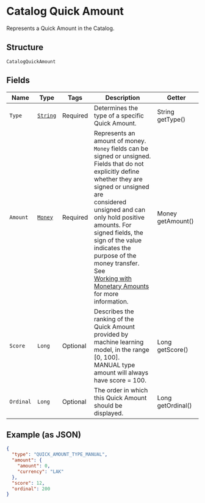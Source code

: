 
# Catalog Quick Amount

Represents a Quick Amount in the Catalog.

## Structure

`CatalogQuickAmount`

## Fields

| Name | Type | Tags | Description | Getter |
|  --- | --- | --- | --- | --- |
| `Type` | [`String`](../../doc/models/catalog-quick-amount-type.md) | Required | Determines the type of a specific Quick Amount. | String getType() |
| `Amount` | [`Money`](../../doc/models/money.md) | Required | Represents an amount of money. `Money` fields can be signed or unsigned.<br>Fields that do not explicitly define whether they are signed or unsigned are<br>considered unsigned and can only hold positive amounts. For signed fields, the<br>sign of the value indicates the purpose of the money transfer. See<br>[Working with Monetary Amounts](https://developer.squareup.com/docs/build-basics/working-with-monetary-amounts)<br>for more information. | Money getAmount() |
| `Score` | `Long` | Optional | Describes the ranking of the Quick Amount provided by machine learning model, in the range [0, 100].<br>MANUAL type amount will always have score = 100. | Long getScore() |
| `Ordinal` | `Long` | Optional | The order in which this Quick Amount should be displayed. | Long getOrdinal() |

## Example (as JSON)

```json
{
  "type": "QUICK_AMOUNT_TYPE_MANUAL",
  "amount": {
    "amount": 0,
    "currency": "LAK"
  },
  "score": 12,
  "ordinal": 200
}
```

